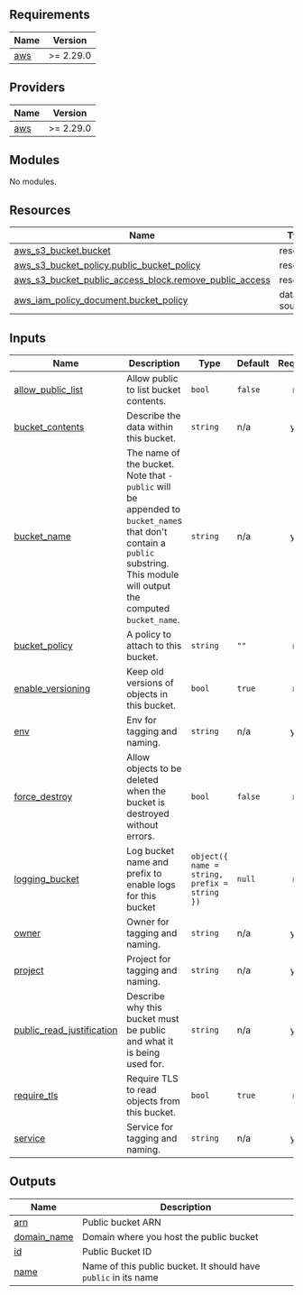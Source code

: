 <!-- START -->
## Requirements

| Name | Version |
|------|---------|
| <a name="requirement_aws"></a> [aws](#requirement\_aws) | >= 2.29.0 |

## Providers

| Name | Version |
|------|---------|
| <a name="provider_aws"></a> [aws](#provider\_aws) | >= 2.29.0 |

## Modules

No modules.

## Resources

| Name | Type |
|------|------|
| [aws_s3_bucket.bucket](https://registry.terraform.io/providers/hashicorp/aws/latest/docs/resources/s3_bucket) | resource |
| [aws_s3_bucket_policy.public_bucket_policy](https://registry.terraform.io/providers/hashicorp/aws/latest/docs/resources/s3_bucket_policy) | resource |
| [aws_s3_bucket_public_access_block.remove_public_access](https://registry.terraform.io/providers/hashicorp/aws/latest/docs/resources/s3_bucket_public_access_block) | resource |
| [aws_iam_policy_document.bucket_policy](https://registry.terraform.io/providers/hashicorp/aws/latest/docs/data-sources/iam_policy_document) | data source |

## Inputs

| Name | Description | Type | Default | Required |
|------|-------------|------|---------|:--------:|
| <a name="input_allow_public_list"></a> [allow\_public\_list](#input\_allow\_public\_list) | Allow public to list bucket contents. | `bool` | `false` | no |
| <a name="input_bucket_contents"></a> [bucket\_contents](#input\_bucket\_contents) | Describe the data within this bucket. | `string` | n/a | yes |
| <a name="input_bucket_name"></a> [bucket\_name](#input\_bucket\_name) | The name of the bucket. Note that `-public` will be appended to `bucket_name`s that don't contain a `public` substring. This module will output the computed `bucket_name`. | `string` | n/a | yes |
| <a name="input_bucket_policy"></a> [bucket\_policy](#input\_bucket\_policy) | A policy to attach to this bucket. | `string` | `""` | no |
| <a name="input_enable_versioning"></a> [enable\_versioning](#input\_enable\_versioning) | Keep old versions of objects in this bucket. | `bool` | `true` | no |
| <a name="input_env"></a> [env](#input\_env) | Env for tagging and naming. | `string` | n/a | yes |
| <a name="input_force_destroy"></a> [force\_destroy](#input\_force\_destroy) | Allow objects to be deleted when the bucket is destroyed without errors. | `bool` | `false` | no |
| <a name="input_logging_bucket"></a> [logging\_bucket](#input\_logging\_bucket) | Log bucket name and prefix to enable logs for this bucket | `object({ name = string, prefix = string })` | `null` | no |
| <a name="input_owner"></a> [owner](#input\_owner) | Owner for tagging and naming. | `string` | n/a | yes |
| <a name="input_project"></a> [project](#input\_project) | Project for tagging and naming. | `string` | n/a | yes |
| <a name="input_public_read_justification"></a> [public\_read\_justification](#input\_public\_read\_justification) | Describe why this bucket must be public and what it is being used for. | `string` | n/a | yes |
| <a name="input_require_tls"></a> [require\_tls](#input\_require\_tls) | Require TLS to read objects from this bucket. | `bool` | `true` | no |
| <a name="input_service"></a> [service](#input\_service) | Service for tagging and naming. | `string` | n/a | yes |

## Outputs

| Name | Description |
|------|-------------|
| <a name="output_arn"></a> [arn](#output\_arn) | Public bucket ARN |
| <a name="output_domain_name"></a> [domain\_name](#output\_domain\_name) | Domain where you host the public bucket |
| <a name="output_id"></a> [id](#output\_id) | Public Bucket ID |
| <a name="output_name"></a> [name](#output\_name) | Name of this public bucket. It should have `public` in its name |
<!-- END -->
